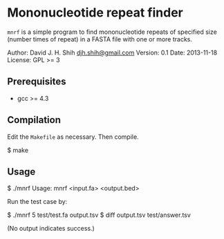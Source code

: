 Mononucleotide repeat finder
============================

`mnrf` is a simple program to find mononucleotide repeats of specified size
(number times of repeat) in a FASTA file with one or more tracks.

Author:    David J. H. Shih  <djh.shih@gmail.com>
Version:   0.1
Date:      2013-11-18
License:   GPL >= 3


Prerequisites
-------------

* gcc >= 4.3


Compilation
-----------

Edit the `Makefile` as necessary. Then compile.

$ make 


Usage
-----

$ ./mnrf
Usage: mnrf <nrepeats> <input.fa> <output.bed>

Run the test case by:

$ ./mnrf 5 test/test.fa output.tsv
$ diff output.tsv test/answer.tsv

(No output indicates success.)

